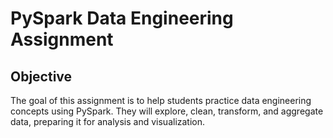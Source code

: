 # PySpark Data Engineering Assignment

## Objective
The goal of this assignment is to help students practice data engineering concepts using PySpark. They will explore, clean, transform, and aggregate data, preparing it for analysis and visualization.
